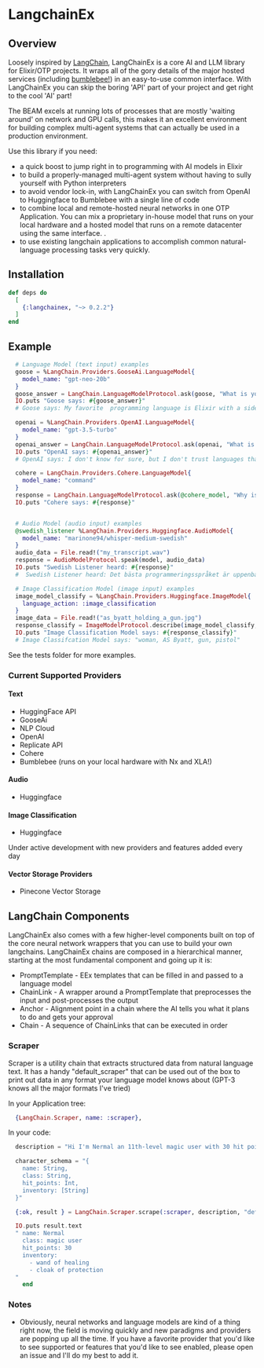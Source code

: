 # LangchainEx   


## Overview

Loosely inspired by [LangChain](https://python.langchain.com/en/latest/index.html#),
LangChainEx is a core AI and LLM library for Elixir/OTP projects.  It wraps
all of the gory details of the major hosted services (including [bumblebee!](https://hexdocs.pm/bumblebee/Bumblebee.html)) in an easy-to-use common interface. With LangChainEx you can skip the boring 'API' part of your project and get right to the cool 'AI' part! 

The BEAM excels at running lots of processes that are mostly 'waiting around' on network and GPU calls, this makes it an excellent environment for building complex multi-agent systems that can actually be used in a production environment. 

Use this library if you need:

- a quick boost to jump right in to programming with AI models in Elixir
- to build a properly-managed multi-agent system without having to sully yourself with Python interpreters
- to avoid vendor lock-in, with LangChainEx you can switch from OpenAI to Huggingface to Bumblebee with a single line of code   
- to combine local and remote-hosted neural networks in one OTP Application.  You can mix a proprietary in-house model that runs on your local hardware and a hosted model that runs on a remote datacenter using the same interface. .   
- to use existing langchain applications to accomplish common natural-language processing tasks very quickly. 


## Installation

```elixir
def deps do
  [
    {:langchainex, "~> 0.2.2"}
  ]
end
```

## Example

```elixir
  # Language Model (text input) examples
  goose = %LangChain.Providers.GooseAi.LanguageModel{
    model_name: "gpt-neo-20b"
  }
  goose_answer = LangChain.LanguageModelProtocol.ask(goose, "What is your favorite programming language?")
  IO.puts "Goose says: #{goose_answer}"
  # Goose says: My favorite  programming language is Elixir with a side-order of Rust.

  openai = %LangChain.Providers.OpenAI.LanguageModel{
    model_name: "gpt-3.5-turbo"
  }
  openai_answer = LangChain.LanguageModelProtocol.ask(openai, "What is your favorite programming language?")
  IO.puts "OpenAI says: #{openai_answer}"
  # OpenAI says: I don't know for sure, but I don't trust languages that can't operate more than one thread at a time.

  cohere = LangChain.Providers.Cohere.LanguageModel{
    model_name: "command"
  }
  response = LangChain.LanguageModelProtocol.ask(@cohere_model, "Why is Elixir a good language for AI applications?")
  IO.puts "Cohere says: #{response}"


  # Audio Model (audio input) examples
  @swedish_listener %LangChain.Providers.Huggingface.AudioModel{
    model_name: "marinone94/whisper-medium-swedish"
  }
  audio_data = File.read!("my_transcript.wav")
  response = AudioModelProtocol.speak(model, audio_data)
  IO.puts "Swedish Listener heard: #{response}"
  #  Swedish Listener heard: Det bästa programmeringsspråket är uppenbarligen Elixir.

  # Image Classification Model (image input) examples
  image_model_classify = %LangChain.Providers.Huggingface.ImageModel{
    language_action: :image_classification
  }
  image_data = File.read!("as_byatt_holding_a_gun.jpg")
  response_classify = ImageModelProtocol.describe(image_model_classify, image_data)
  IO.puts "Image Classification Model says: #{response_classify}"
  # Image Classifcation Model says: "woman, AS Byatt, gun, pistol" 
```

See the tests folder for more examples.

### Current Supported Providers

#### Text  
 - HuggingFace API
 - GooseAi
 - NLP Cloud
 - OpenAI
 - Replicate API 
 - Cohere
 - Bumblebee (runs on your local hardware with Nx and XLA!)

#### Audio
  - Huggingface

#### Image Classification
  - Huggingface

Under active development with new providers and features added every day

#### Vector Storage Providers
 - Pinecone Vector Storage



## LangChain Components 

LangChainEx also comes with a few higher-level components built on top of the core neural network
wrappers that you can use to build your own langchains. LangChainEx chains are composed in a hierarchical manner, starting at the most fundamental component and going up it is:

- PromptTemplate - EEx templates that can be filled in and passed to a language model 
- ChainLink - A wrapper around a PromptTemplate that preprocesses the input and post-processes the output
- Anchor - Alignment point in a chain where the AI tells you what it plans to do and gets your approval
- Chain - A sequence of ChainLinks that can be executed in order 


### Scraper

Scraper is a utility chain that extracts structured data
from natural language text. It has a handy "default_scraper" that
can be used out of the box to print out data in any format
your language model knows about (GPT-3 knows all the major formats I've tried)


In your Application tree:
```elixir
  {LangChain.Scraper, name: :scraper},
```

In your code: 
```elixir
  description = "Hi I'm Nermal an 11th-level magic user with 30 hit points, I have a wand of healing and a cloak of protection in my inventory."

  character_schema = "{
    name: String,
    class: String,
    hit_points: Int,          
    inventory: [String]
  }"

  {:ok, result } = LangChain.Scraper.scrape(:scraper, description, "default_scraper", %{ output_format: "YAML", input_schema: character_schema }) 

  IO.puts result.text 
  " name: Nermal
    class: magic user
    hit_points: 30
    inventory:
      - wand of healing
      - cloak of protection
  "
    end
```

### Notes

- Obviously, neural networks and language models are kind of a thing right now, the field is moving quickly and new 
paradigms and providers are popping up all the time.  If you have a favorite provider that you'd like to see supported or features that you'd like to see enabled, please open an issue and I'll do my best to add it. 

